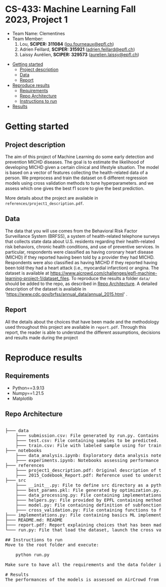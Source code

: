 # CS-433: Machine Learning Fall 2023, Project 1 
- Team Name: Clementines
- Team Member:
    1. Lou, **SCIPER: 311084** (lou.fourneaux@epfl.ch)
    2. Adrien Feillard, **SCIPER: 315921** (adrien.feillard@epfl.ch)
    3. Laissy Aurélien, **SCIPER: 329573** (aurelien.laissy@epfl.ch)

* [Getting started](#getting-started)
    * [Project description](#project-description)
    * [Data](#data)
    * [Report](#report)
* [Reproduce results](#reproduce-results)
    * [Requirements](#Requirements)
    * [Repo Architecture](#repo-architecture)
    * [Instructions to run](#instructions-to-run)
* [Results](#results)

# Getting started
## Project description
The aim of this project of Machine Learning do some early detection and prevention MICHD diseases. The goal is to estimate the likelihood of developing MICHD given a certain clinical and lifestyle situation.
The model is based on a vector of features collecting the health-related data of a person.
We preprocess and train the dataset on 6 different regression models using cross validation methods to tune hyperparameters. and we assess which one gives the best f1 score to give the best prediction.

More details about the project are available in `references/project1_description.pdf`.
## Data
The data that you will use comes from the Behavioral Risk Factor Surveillance System (BRFSS), a system of
health-related telephone surveys that collects state data about U.S. residents regarding their health-related risk
behaviors, chronic health conditions, and use of preventive services. In particular, respondents were classified
as having coronary heart disease (MICHD) if they reported having been told by a provider they had MICHD.
Respondents were also classified as having MICHD if they reported having been told they had a heart attack (i.e.,
myocardial infarction) or angina.
 The dataset is available at https://www.aicrowd.com/challenges/epfl-machine-learning-project-1/dataset_files. To reproduce the results a folder `data/` should be added to the repo, as described in [Repo Architecture](#repo-architecture). A detailed description of the dataset is available in 'https://www.cdc.gov/brfss/annual_data/annual_2015.html'
.

## Report
All the details about the choices that have been made and the methodology used throughout this project are available in `report.pdf`. Through this report, the reader is able to understand the different assumptions, decisions and results made during the project
# Reproduce results
## Requirements
- Python==3.9.13
- Numpy==1.21.5
- Matplotlib

## Repo Architecture
<pre>  
├─── data
    ├─── submission.csv: File generated by run.py. Contains predictions of sample from test.csv. 
    ├─── test.csv: File containing samples to be predicted.
    ├─── train.csv: File with labeled sample using for training.
├─── notebooks
    ├─── data_analysis.ipynb: Exploratory data analysis notebooks. Helps to visualize distributions of features.
    ├─── experiments.ipynb: Notebooks assessing performance of very basics models.
├─── references
    ├─── project1_description.pdf: Original description of the project provided by EPFL.
    ├─── 2015_Codebook_Report.pdf: Reference used to understand features of the dataset.
├─── src
    ├─── __init__.py: File to define src directory as a python package
    ├─── best_params.pkl: File generated by optimization.py. Contains best degree and lambda_ for each sub-models. This file is loaded in run.py.
    ├─── data_processing.py: File containing implementations to process the raw data.
    ├─── helpers.py: File provided by EPFL containing methods to load the data and create submissions for aircrowd.
    ├─── model.py: File containing definition of subfonctions used in implementations.py
    ├─── cross_validation.py: File containing functions to find the best hyperparameters for each optimization methods
├─── implementations.py: File containing basics ML implementations asked in the project description.
├─── README.md: README
├─── report.pdf: Report explaining choices that has been made.
└─── run.py: File that load the dataset, launch the cross validation, trains models with parameters  and generate submissison.csv.

## Instructions to run 
Move to the root folder and execute:

    python run.py

Make sure to have all the requirements and the data folder in the root. 

# Results
The performances of the models is assessed on AirCrowd from `data/submission.csv` generated by `run.py`. The model achieves a global accuracy of "enter our best accuracy" with a F1-score of "best f1 score".
